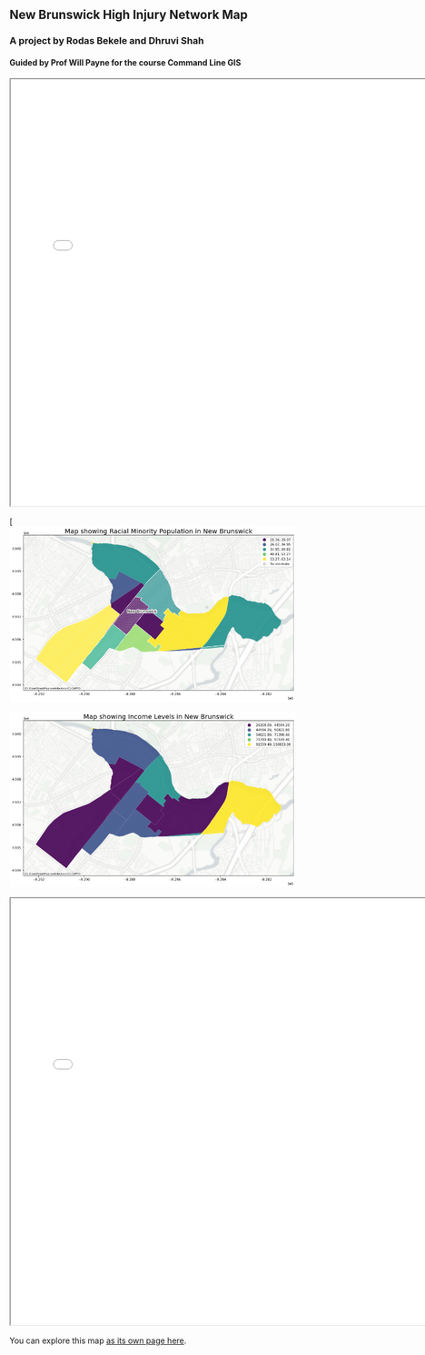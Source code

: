 ## New Brunswick High Injury Network Map
### A project by Rodas Bekele and Dhruvi Shah
#### Guided by Prof Will Payne for the course Command Line GIS

<iframe src="githubtext.html" height="750" width="750"></iframe> 

[![Screenshot](https://github.com/DhruviDipeshShah/GIS/blob/598acfcac1ac441da9e9512c6b733d7776d1585f/Image%20showing%20Communities%20of%20Concern.png)

![Screenshot](https://github.com/DhruviDipeshShah/GIS/blob/441b42981c451c818e370fec8e11a3c89851b7c4/Image%20showing%20Income%20Levels.png)

<iframe src="HINNB.html" height="750" width="750"></iframe>

You can explore this map [as its own page here](HINNB.html). 
